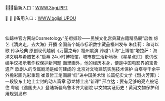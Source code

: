 <p>
	🐰🐰🐰最新入口：<a href="http://www.baidu.com/link?url=6MA2SWnO3Raqke39an_0PUxosM6ZrUGzi1BN9tNnlPW&wd">WWW.3bgj.PPT</a> 
	<p>
		🎇
🎇
🎇备用入口：<a href="http://www.baidu.com/link?url=6MA2SWnO3Raqke39an_0PUxosM6ZrUGzi1BN9tNnlPW&wd">WWW.bgjjsi.UPOU</a> 
	</p>
	<p>
		<br />
	</p>
	<p>
		仙踪林官方网站Cosmetology“册府撷珍——民族文化宫典藏古籍精品展”启帷
综艺《清爽走，去大海》开播
全国首个城市标识数字藏品福州发布
朱佳莉：和诗以歌 传承经典
原创现代越剧《万婴之母》福州献演
跨越“山海”上博馆“塔拉萨：海洋文明与希腊艺术”启幕
24小时博物馆，城市夜生活新地标
《星星点灯》歌词改编争议揭示著作权保护新问题
画里画外，他的经历本身，便是中国电影界的宝贵遗产
歌剧人的专属剧场是如何建成的
北京对文物建筑实施技术保护 白塔寺千余平外檐彩画光彩重现
崔景哲工笔画展“红”进中国美术馆
长篇纪实文学《烈火芳菲》：一段胶东土地上尘封的动人篇章
恐龙博士出“新课” 邢立达：要有足够的亮点被记住
粤剧《谯国夫人》登陆新疆乌鲁木齐大剧院
以文物实证历史！黄河文物保护利用规划发布
	</p>
